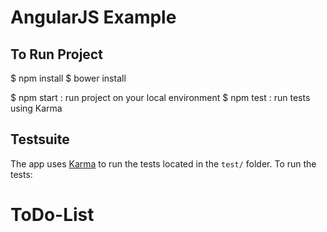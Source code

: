 # AngularJS Example

## To Run Project
$ npm install
$ bower install

$ npm start : run project on your local environment
$ npm test : run tests using Karma


## Testsuite

The app uses [Karma](http://karma-runner.github.io/0.12/index.html) to run the tests located in the `test/` folder. To run the tests:

# ToDo-List
